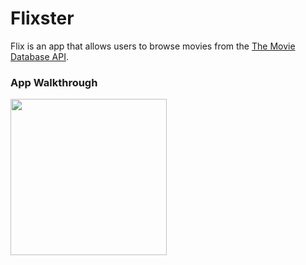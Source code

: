 # Flixster

Flix is an app that allows users to browse movies from the [The Movie Database API](http://docs.themoviedb.apiary.io/#).

### App Walkthrough 

<img src="http://g.recordit.co/WAyMcMNuLd.gif" width=250><br>



